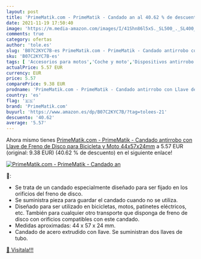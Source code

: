 ```yaml
---
layout: post
title: 'PrimeMatik.com - PrimeMatik - Candado an al 40.62 % de descuento'
date: 2021-11-19 17:50:40
image: 'https://m.media-amazon.com/images/I/41Shn86l5xS._SL500_._SL400_.jpg'
comments: true
category: ofertas
author: 'tole.es'
slug: 'B07C2KYC7B-es PrimeMatik.com - PrimeMatik - Candado antirrobo con Llave...'
sku: 'B07C2KYC7B-es'
tags: [ 'Accesorios para motos','Coche y moto','Dispositivos antirrobo para moto','Motos, accesorios y piezas','bicicleta','primematik.com', ]
actualPrice: 5.57 EUR
currency: EUR
price: 5.57
comparePrice: 9.38 EUR
prodname: 'PrimeMatik.com - PrimeMatik - Candado antirrobo con Llave de Freno de Disco para Bicicleta y Moto 44x57x24mm'
country: 'es'
flag: '🇪🇸'
brand: 'PrimeMatik.com'
buyurl: 'https://www.amazon.es/dp/B07C2KYC7B/?tag=tolees-21'
descuento: '40.62'
average: '5.57'
---
```


Ahora mismo tienes [PrimeMatik.com - PrimeMatik - Candado antirrobo con Llave de Freno de Disco para Bicicleta y Moto 44x57x24mm](https://www.amazon.es/dp/B07C2KYC7B/?tag=tolees-21) a 5.57 EUR (original: 9.38 EUR) (40.62 %  de descuento) en el siguiente enlace!

[![PrimeMatik.com - PrimeMatik - Candado an](https://m.media-amazon.com/images/I/41Shn86l5xS._SL500_._SL400_.jpg)](https://www.amazon.es/dp/B07C2KYC7B/?tag=tolees-21)

🔎:

- Se trata de un candado especialmente diseñado para ser fijado en los orificios del freno de disco.
- Se suministra pieza para guardar el candado cuando no se utiliza.
- Diseñado para ser utilizado en bicicletas, motos, patinetes eléctricos, etc. También para cualquier otro transporte que disponga de freno de disco con orificios compatibles con este candado.
- Medidas aproximadas: 44 x 57 x 24 mm.
- Candado de acero extrudido con llave. Se suministran dos llaves de tubo.

[🛒 Visítala!!!](https://www.amazon.es/dp/B07C2KYC7B/?tag=tolees-21)
